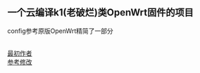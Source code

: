 
## 一个云编译k1(老破烂)类OpenWrt固件的项目
config参考原版OpenWrt精简了一部分

<br><a href="https://p3terx.com/archives/build-openwrt-with-github-actions.html">最初作者</a><br>
<a href="https://github.com/IraXu/ImmortalWrt-360T7">参考修改</a><br>